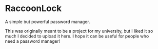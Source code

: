 # RaccoonLock
A simple but powerful password manager.

This was originally meant to be a project for my university, but I liked it so much I decided to upload it here. I hope it can be useful for people who need a password manager!
